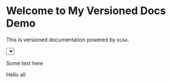 # Welcome to My Versioned Docs Demo

This is versioned documentation powered by `mike`.

<select id="version-select"></select>
<script>
  fetch('/my-mkdocs-mike-demo/versions.json')
    .then(res => res.json())
    .then(versions => {
      const sel = document.getElementById('version-select');
      const currentVersion = window.location.pathname.split('/')[2];

      versions.forEach(v => {
        const version = v.version;  // Extract version name from the object
        const opt = document.createElement('option');
        opt.value = `/my-mkdocs-mike-demo/${version}/`;  // Absolute path to version
        opt.textContent = v.title || version;  // Use title if available, otherwise use version
        
        if (version === currentVersion) opt.selected = true;
        
        sel.appendChild(opt);
      });

      sel.onchange = () => window.location.href = sel.value;
    })
    .catch(error => {
      console.error('Error fetching versions:', error);
    });
</script>

Some text here

Hello all
